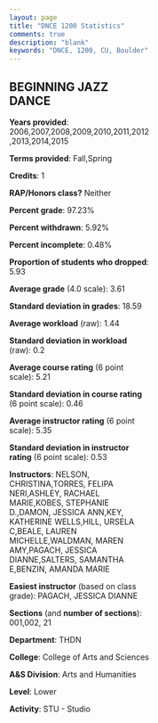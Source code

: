 ```yaml
---
layout: page
title: "DNCE 1200 Statistics"
comments: true
description: "blank"
keywords: "DNCE, 1200, CU, Boulder"
--- 
```

<head>
<script src="https://ajax.googleapis.com/ajax/libs/jquery/2.1.3/jquery.min.js"></script>
<script src="https://dl.dropboxusercontent.com/s/pc42nxpaw1ea4o9/highcharts.js?dl=0"></script>
<!-- <script src="../assets/js/highcharts.js"></script> -->
<style type="text/css">@font-face {
	font-family: "Bebas Neue";
	src: url(https://www.filehosting.org/file/details/544349/BebasNeue%20Regular.otf) format("opentype");
	}
	h1.Bebas { 
		font-family: "Bebas Neue", Verdana, Tahoma;
	}
</style>
</head>
<body>
	<div id="container" style="float: right; width: 45%; height: 88%; margin-left: 2.5%; margin-right: 2.5%;"></div>
	<script language="JavaScript">
		$(document).ready(function() {
		var chart = {type: 'column'};
		var title = {text: 'Grade Distribution'};
		var xAxis = {categories: ['A','B','C','D','F'],crosshair: true};
		var yAxis = {min: 0,title: {text: 'Percentage'}};
		var tooltip = {headerFormat: '<center><b><span style="font-size:20px">{point.key}</span></b></center>',
		               pointFormat: '<td style="padding:0"><b>{point.y:.1f}%</b></td>',
		               footerFormat: '</table>',shared: true,useHTML: true};
		var plotOptions = {column: {pointPadding: 0.0,borderWidth: 0}};  
		var credits = {enabled: false};var series= [{name: 'Percent',data: [76.15,16.9,3.16,1.58,2.05,]}];
		var json = {};
		json.chart = chart;
		json.title = title;
		json.tooltip = tooltip;
		json.xAxis = xAxis;
		json.yAxis = yAxis;  
		json.series = series;
		json.plotOptions = plotOptions;  
		json.credits = credits;
		$('#container').highcharts(json);
	});
	</script>
</body>
			   
## BEGINNING JAZZ DANCE

**Years provided**: 2006,2007,2008,2009,2010,2011,2012,2013,2014,2015

**Terms provided**: Fall,Spring

**Credits**: 1

**RAP/Honors class?** Neither

**Percent grade**: 97.23%

**Percent withdrawn**: 5.92%

**Percent incomplete**: 0.48%

**Proportion of students who dropped**: 5.93

**Average grade** (4.0 scale): 3.61

**Standard deviation in grades**: 18.59

**Average workload** (raw): 1.44

**Standard deviation in workload** (raw): 0.2

**Average course rating** (6 point scale): 5.21

**Standard deviation in course rating** (6 point scale): 0.46

**Average instructor rating** (6 point scale): 5.35

**Standard deviation in instructor rating** (6 point scale): 0.53

**Instructors**: NELSON, CHRISTINA,TORRES, FELIPA NERI,ASHLEY, RACHAEL MARIE,KOBES, STEPHANIE D.,DAMON, JESSICA ANN,KEY, KATHERINE WELLS,HILL, URSELA C,BEALE, LAUREN MICHELLE,WALDMAN, MAREN AMY,PAGACH, JESSICA DIANNE,SALTERS, SAMANTHA E,BENZIN, AMANDA MARIE

**Easiest instructor** (based on class grade): PAGACH, JESSICA DIANNE

**Sections** (and **number of sections**): 001,002, 21

**Department**: THDN

**College**: College of Arts and Sciences

**A&S Division**: Arts and Humanities

**Level**: Lower

**Activity**: STU - Studio